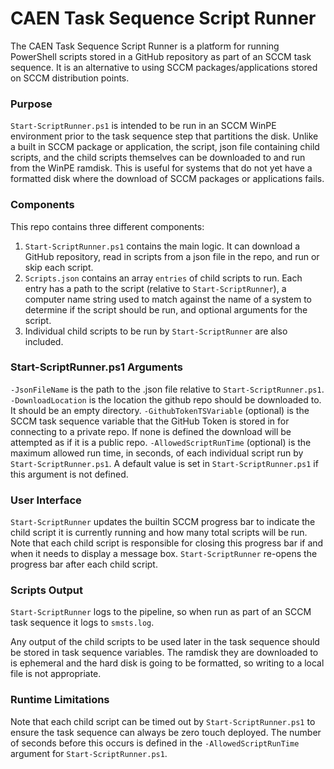 # CAEN Task Sequence Script Runner
The CAEN Task Sequence Script Runner is a platform for running PowerShell scripts stored in a GitHub repository as part of an SCCM task sequence. It is an alternative to using SCCM packages/applications stored on SCCM distribution points.

### Purpose
`Start-ScriptRunner.ps1` is intended to be run in an SCCM WinPE environment prior to the task sequence step that partitions the disk. Unlike a built in SCCM package or application, the script, json file containing child scripts, and the child scripts themselves can be downloaded to and run from the WinPE ramdisk. This is useful for systems that do not yet have a formatted disk where the download of SCCM packages or applications fails.

### Components
This repo contains three different components:
1. `Start-ScriptRunner.ps1` contains the main logic. It can download a GitHub repository, read in scripts from a json file in the repo, and run or skip each script. 
2. `Scripts.json` contains an array `entries` of child scripts to run. Each entry has a path to the script (relative to `Start-ScriptRunner`), a computer name string used to match against the name of a system to determine if the script should be run, and optional arguments for the script.
3. Individual child scripts to be run by `Start-ScriptRunner` are also included. 

### Start-ScriptRunner.ps1 Arguments
`-JsonFileName` is the path to the .json file relative to `Start-ScriptRunner.ps1`.
`-DownloadLocation` is the location the github repo should be downloaded to. It should be an empty directory.
`-GithubTokenTSVariable` (optional) is the SCCM task sequence variable that the GitHub Token is stored in for connecting to a private repo. If none is defined the download will be attempted as if it is a public repo.
`-AllowedScriptRunTime` (optional) is the maximum allowed run time, in seconds, of each individual script run by `Start-ScriptRunner.ps1`. A default value is set in `Start-ScriptRunner.ps1` if this argument is not defined.

### User Interface
`Start-ScriptRunner` updates the builtin SCCM progress bar to indicate the child script it is currently running and how many total scripts will be run. Note that each child script is responsible for closing this progress bar if and when it needs to display a message box. `Start-ScriptRunner` re-opens the progress bar after each child script.

### Scripts Output
`Start-ScriptRunner` logs to the pipeline, so when run as part of an SCCM task sequence it logs to `smsts.log`. 

Any output of the child scripts to be used later in the task sequence should be stored in task sequence variables. The ramdisk they are downloaded to is ephemeral and the hard disk is going to be formatted, so writing to a local file is not appropriate. 

### Runtime Limitations
Note that each child script can be timed out by `Start-ScriptRunner.ps1` to ensure the task sequence can always be zero touch deployed. The number of seconds before this occurs is defined in the `-AllowedScriptRunTime` argument for `Start-ScriptRunner.ps1`.